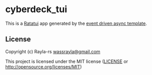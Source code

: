 # cyberdeck_tui

This is a [Ratatui] app generated by the [event driven async template].

[Ratatui]: https://ratatui.rs
[event driven async template]: https://github.com/ratatui/templates/tree/main/event-driven-async

## License

Copyright (c) Rayla-rs <wassrayla@gmail.com>

This project is licensed under the MIT license ([LICENSE] or <http://opensource.org/licenses/MIT>)

[LICENSE]: ./LICENSE
